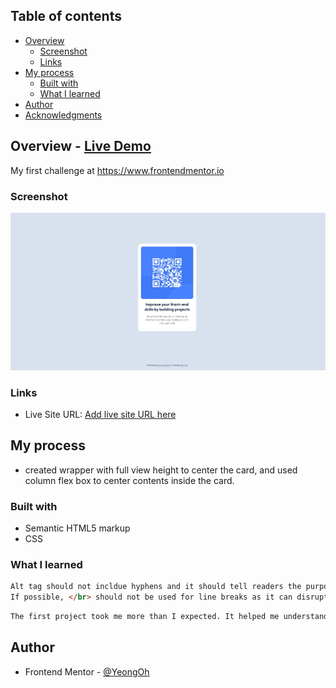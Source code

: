 ## Table of contents

- [Overview](#overview)
  - [Screenshot](#screenshot)
  - [Links](#links)
- [My process](#my-process)
  - [Built with](#built-with)
  - [What I learned](#what-i-learned)
- [Author](#author)
- [Acknowledgments](#acknowledgments)

## Overview - [Live Demo](https://yeongoh.github.io/QR-code-component/)

My first challenge at https://www.frontendmentor.io

### Screenshot

![project image](./screenshot.JPG)

### Links

- Live Site URL: [Add live site URL here](https://your-live-site-url.com)

## My process

- created wrapper with full view height to center the card, and used column flex box to center contents inside the card.

### Built with

- Semantic HTML5 markup
- CSS

### What I learned

```HTML
Alt tag should not incldue hyphens and it should tell readers the purpose of the image. Do not include image, photo in alt tag.
If possible, </br> should not be used for line breaks as it can disrupt screen readers when reading the paragraph.
```

```css
The first project took me more than I expected. It helped me understand width and height of CSS more. Setting HTML font size 62.5% have compatibility issues with third-party libraries and possibly cause problems in the future.
```

## Author

- Frontend Mentor - [@YeongOh](https://www.frontendmentor.io/profile/YeongOh)
